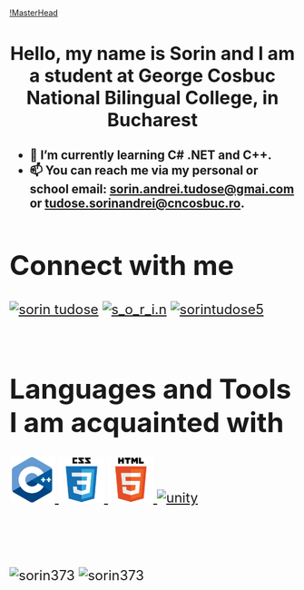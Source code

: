 [!MasterHead]()
<font size = "6">
<h1 align = "center">
    Hello, my name is Sorin and I am a student at George Cosbuc National Bilingual College, in Bucharest
</font> </h1>
<font>
<h2 align = "left">

- 🌱 I’m currently learning **C# .NET** and **C++**.
- 📫 You can reach me via my personal or school email: sorin.andrei.tudose@gmai.com or tudose.sorinandrei@cncosbuc.ro.

</h2>
<font size = "5">
<h1 align="left">Connect with me</h1>
<font size = "5" align="left">
<a href="https://www.facebook.com/profile.php?id=100083800950114" target="blank"><img align="center" src="https://raw.githubusercontent.com/rahuldkjain/github-profile-readme-generator/master/src/images/icons/Social/facebook.svg" alt="sorin tudose" height="50" width="60" /></a>
<a href="https://instagram.com/s_o_r_i.n" target="blank"><img align="center" src="https://raw.githubusercontent.com/rahuldkjain/github-profile-readme-generator/master/src/images/icons/Social/instagram.svg" alt="s_o_r_i.n" height="50" width="60" /></a>
<a href="https://twitter.com/sorintudose5" target="blank"><img align="center" src="https://raw.githubusercontent.com/rahuldkjain/github-profile-readme-generator/master/src/images/icons/Social/twitter.svg" alt="sorintudose5" height="50" width="60" /></a>
<br></br>

<h1 align="left">Languages and Tools I am acquainted with</h1>
<p align="left"> <a href="https://www.w3schools.com/cpp/" target="_blank" rel="noreferrer"> <img src="https://raw.githubusercontent.com/devicons/devicon/master/icons/cplusplus/cplusplus-original.svg" alt="cplusplus" width="80" height="80"/> </a> <a href="https://www.w3schools.com/css/" target="_blank" rel="noreferrer"> <img src="https://raw.githubusercontent.com/devicons/devicon/master/icons/css3/css3-original-wordmark.svg" alt="css3" width="80" height="80"/> </a> <a href="https://www.w3.org/html/" target="_blank" rel="noreferrer"> <img src="https://raw.githubusercontent.com/devicons/devicon/master/icons/html5/html5-original-wordmark.svg" alt="html5" width="80" height="80"/> </a> <a href="https://unity.com/" target="_blank" rel="noreferrer"> <img src="https://www.vectorlogo.zone/logos/unity3d/unity3d-icon.svg" alt="unity" width="80" height="80"/> </a> </p>
<br></br>
</font>

<p>
<img align="center" src="https://github-readme-stats.vercel.app/api/top-langs?username=sorin373&show_icons=true&locale=en&layout=compact" width = "1000" alt="sorin373" />
<img align="center" src="https://github-readme-streak-stats.herokuapp.com/?user=sorin373&" width = "1000" alt="sorin373" />
</p>
